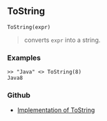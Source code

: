 ## ToString

```
ToString(expr)
```

> converts `expr` into a string.

### Examples

```
>> "Java" <> ToString(8)
Java8
```
### Github
* [Implementation of ToString](https://github.com/axkr/symja_android_library/blob/master/symja_android_library/matheclipse-core/src/main/java/org/matheclipse/core/builtin/StringFunctions.java#L2368) 
